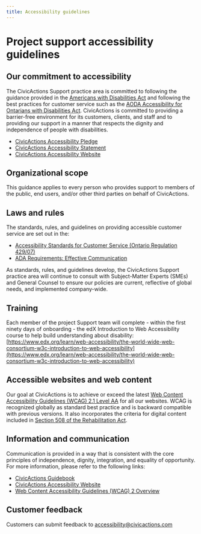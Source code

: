 ```yaml
---
title: Accessibility guidelines
---
```


# Project support accessibility guidelines

## Our commitment to accessibility

The CivicActions Support practice area is committed to following the guidance provided in the [Americans with Disabilities Act](https://www.ada.gov/) and following the best practices for customer service such as the [AODA Accessibility for Ontarians with Disabilities Act](https://www.ontario.ca/laws/statute/05a11). CivicActions is committed to providing a barrier-free environment for its customers, clients, and staff and to providing our support in a manner that respects the dignity and independence of people with disabilities.

-   [CivicActions Accessibility Pledge](https://accessibility.civicactions.com/posts/CivicActions-Accessibility-Pledge)
-   [CivicActions Accessibility Statement](https://civicactions.com/accessibility-statement)
-   [CivicActions Accessibility Website](https://accessibility.civicactions.com)

## Organizational scope

This guidance applies to every person who provides support to members of the public, end users, and/or other third parties on behalf of CivicActions.

## Laws and rules

The standards, rules, and guidelines on providing accessible customer service are set out in the:

-   [Accessibility Standards for Customer Service (Ontario Regulation 429/07)](https://www.ontario.ca/laws/regulation/r07429)
-   [ADA Requirements: Effective Communication](https://www.ada.gov/resources/effective-communication/)

As standards, rules, and guidelines develop, the CivicActions Support practice area will continue to consult with Subject-Matter Experts (SMEs) and General Counsel to ensure our policies are current, reflective of global needs, and implemented company-wide.

## Training

Each member of the project Support team will complete - within the first ninety days of onboarding - the edX Introduction to Web Accessibility course to help build understanding about disability: [https://www.edx.org/learn/web-accessibility/the-world-wide-web-consortium-w3c-introduction-to-web-accessibility](https://www.edx.org/learn/web-accessibility/the-world-wide-web-consortium-w3c-introduction-to-web-accessibility)

## Accessible websites and web content

Our goal at CivicActions is to achieve or exceed the latest [Web Content Accessibility Guidelines (WCAG) 2.1 Level AA](https://www.w3.org/TR/WCAG21/) for all our websites. WCAG is recognized globally as standard best practice and is backward compatible with previous versions. It also incorporates the criteria for digital content included in [Section 508 of the Rehabilitation Act](https://www.access-board.gov/ict).

## Information and communication

Communication is provided in a way that is consistent with the core principles of independence, dignity, integration, and equality of opportunity. For more information, please refer to the following links:

-   [CivicActions Guidebook](../accessibility/README.md)
-   [CivicActions Accessibility Website](https://accessibility.civicactions.com)
-   [Web Content Accessibility Guidelines (WCAG) 2 Overview](https://www.w3.org/WAI/standards-guidelines/wcag)

## Customer feedback

Customers can submit feedback to [accessibility@civicactions.com](mailto:accessibility@civicactions.com)
